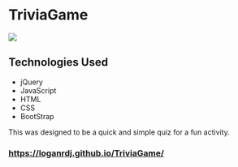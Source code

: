# TriviaGame
![](/TriviaGame.gif)

## Technologies Used
- jQuery
- JavaScript
- HTML
- CSS
- BootStrap

This was designed to be a quick and simple quiz for a fun activity.

### https://loganrdj.github.io/TriviaGame/
